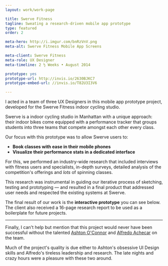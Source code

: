 ```yaml
---
layout: work/work-page

title: Swerve Fitness
tagline: Sweating a research-driven mobile app prototype
type: featured
order: 2

meta-hero: http://i.imgur.com/bnRzVnV.png
meta-alt: Swerve Fitness Mobile App Screens

meta-client: Swerve Fitness
meta-role: UX Designer
meta-timeline: 2 ½ Weeks • August 2014

prototype: yes
prototype-url: http://invis.io/2630BJKC7
prototype-embed-url: //invis.io/T82U3I3V6

---
```


I acted in a team of three UX Designers in this mobile app prototype project, developed for the Swerve Fitness indoor cycling studio.

Swerve is a indoor cycling studio in Manhattan with a unique approach: their indoor bikes come equipped with a performance tracker that groups students into three teams that compete amongst each other every class.

Our focus with this prototype was to allow Swerve users to:

 - **Book classes with ease in their mobile phones**
 - **Visualize their performance stats in a dedicated interface**

For this, we performed an industry-wide research that included interviews with fitness users and specialists, in-depth surveys, detailed analysis of the competition's offerings and *lots* of spinning classes.

This research was instrumental in guiding our iterative process of sketching, testing and prototyping — and resulted in a final product that addressed user needs and respected the existing systems at Swerve.

The final result of our work is the **interactive prototype** you can see below. The client also received a 16-page research report to be used as a boilerplate for future projects.

---

Finally, I can't help but mention that this project would never have been successful without the talented <a href="http://www.ashtonoconnor.com/" target="blank">Ashton O'Connor</a> and <a href="http://alfredoachecar.com/" target="blank">Alfredo Achecar</a> on the team.

Much of the project's quality is due either to Ashton's obsessive UI Design skills and Alfredo's tireless leadership and research. The late nights and crazy hours were a pleasure with these two around.
